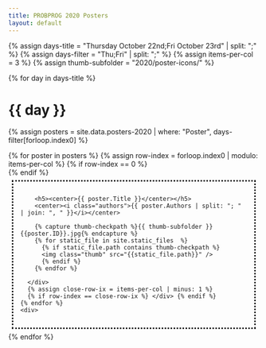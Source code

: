 ```yaml
---
title: PROBPROG 2020 Posters
layout: default
---
```


{% assign days-title = "Thursday October 22nd;Fri October 23rd" | split: ";" %}
{% assign days-filter = "Thu;Fri" | split: ";" %}
{% assign items-per-col = 3 %}
{% assign thumb-subfolder = "2020/poster-icons/" %}
<style>
.poster {
border-style: dotted;
margin: 0.5em;
padding: 1em;
}
.authors {
font-size: 0.75em
}
img.thumb {
    display:block;
    margin:auto;
}

</style>
<div class="container" >
{% for day in days-title %}
<div class="row" >
  <h1>{{ day }}</h1>
  
  {% assign posters = site.data.posters-2020 | where: "Poster",  days-filter[forloop.index0] %}
    <div class="container" >
    {% for poster in posters %}
      {% assign row-index = forloop.index0 | modulo: items-per-col %}
      {% if row-index == 0 %} <div class="row"> {% endif %}
      <div class="col-md poster">

        <h5><center>{{ poster.Title }}</center></h5>
        <center><i class="authors">{{ poster.Authors | split: "; "  | join: ", " }}</i></center>

        {% capture thumb-checkpath %}{{ thumb-subfolder }}{{poster.ID}}.jpg{% endcapture %}
        {% for static_file in site.static_files  %}
          {% if static_file.path contains thumb-checkpath %}
          <img class="thumb" src="{{static_file.path}}" />
          {% endif %}
        {% endfor %}

      </div>
      {% assign close-row-ix = items-per-col | minus: 1 %}
      {% if row-index == close-row-ix %} </div> {% endif %}
    {% endfor %}
    <div>
</div>
{% endfor %}
</div>
